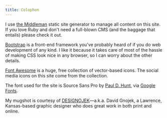 ```yaml
---
title: Colophon
---
```


I use [the Middleman](http://middlemanapp.com/) static site generator to manage all content on this site. If you love Ruby and don't need a full-blown CMS (and the baggage that entails) please check it out.

[Bootstrap](http://getbootstrap.com/) is a front-end framework you've probably heard of if you do web development of any kind. I like it because it takes care of most of the hassle of making CSS look nice in any browser, so I can worry about the other details.

[Font Awesome](http://fontawesome.io/) is a huge, free collection of vector-based icons. The social media icons on this site come from the collection.

The font used for the site is Source Sans Pro by [Paul D. Hunt](https://plus.google.com/108888178732927400671/about), via [Google Fonts](http://www.google.com/fonts).

My mugshot is courtesy of [DESIGNOJEK](http://designojek.com/)—a.k.a. David Gnojek, a Lawrence, Kansas-based graphic designer who does great work in both print and online.
